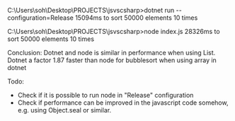 
C:\Users\soh\Desktop\PROJECTS\jsvscsharp>dotnet run --configuration=Release
15094ms to sort 50000 elements 10 times

C:\Users\soh\Desktop\PROJECTS\jsvscsharp>node index.js
28326ms to sort 50000 elements 10 times

Conclusion:
Dotnet and node is similar in performance when using List.
Dotnet a factor 1.87 faster than node for bubblesort when using array in dotnet

Todo:
- Check if it is possible to run node in "Release" configuration
- Check if performance can be improved in the javascript code somehow, e.g. using Object.seal or similar. 
